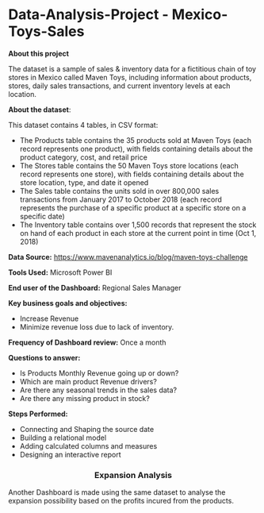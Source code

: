 # Data-Analysis-Project - Mexico-Toys-Sales

**About this project**

The dataset is a sample of sales & inventory data for a fictitious chain of toy stores in Mexico called Maven Toys, including information about products, stores, daily sales transactions, and current inventory levels at each location.

**About the dataset**:

This dataset contains 4 tables, in CSV format:

- The Products table contains the 35 products sold at Maven Toys (each record represents one product), with fields containing details about the product category, cost, and retail price
- The Stores table contains the 50 Maven Toys store locations (each record represents one store), with fields containing details about the store location, type, and date it opened
- The Sales table contains the units sold in over 800,000 sales transactions from January 2017 to October 2018 (each record represents the purchase of a specific product at a specific store on a specific date)
- The Inventory table contains over 1,500 records that represent the stock on hand of each product in each store at the current point in time (Oct 1, 2018)

**Data Source:** https://www.mavenanalytics.io/blog/maven-toys-challenge

**Tools Used:** Microsoft Power BI

**End user of the Dashboard:**
  Regional Sales Manager

**Key business goals and objectives:**
 * Increase Revenue
 * Minimize revenue loss due to lack of inventory.

**Frequency of Dashboard review:**
 Once a month

**Questions to answer:**
 * Is Products Monthly Revenue going up or down?
 * Which are main product Revenue drivers?
 * Are there any seasonal trends in the sales data?
 * Are there any missing product in stock? 

**Steps Performed:**
- Connecting and Shaping the source date
- Building a relational model
- Adding calculated columns and measures
- Designing an interactive report

<h3 align = center> Expansion Analysis </h3>

Another Dashboard is made using the same dataset to analyse the expansion possibility based on the profits incured from the products.



